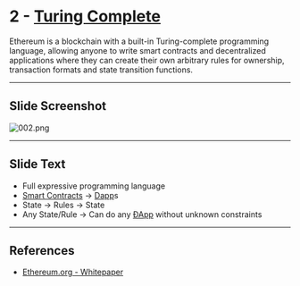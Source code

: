 # 2 - [Turing Complete](Turing%20Complete.md)

Ethereum is a blockchain with a built-in Turing-complete programming language, allowing anyone to write smart contracts and decentralized applications where they can create their own arbitrary rules for ownership, transaction formats and state transition functions.

___
## Slide Screenshot
![002.png](../../images/1.Ethereum%20101/002.png)
___
## Slide Text
- Full expressive programming language
- [Smart Contracts](Smart%20Contracts.md) -> [Dapp](Dapp.md)s
- State -> Rules -> State
- Any State/Rule -> Can do any [ÐApp](Dapp.md) without unknown constraints 
___
## References
- [Ethereum.org - Whitepaper](https://ethereum.org/en/whitepaper/)

